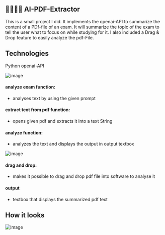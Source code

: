 ## 👨🏻‍🎓🤖 AI-PDF-Extractor
This is a small project I did. It implements the openai-API to summarize the content of a PDf-file of an exam. It will summarize the topic of the exam to tell the user what to focus on while studying for it. I also included a Drag & Drop feature to easily analyze the pdf-File.

## Technologies
Python
openai-API

![image](https://github.com/user-attachments/assets/e265a5c8-e21b-4825-9de2-6dc68d2fc715)
#### analyze exam function:
- analyses text by using the given prompt

#### extract text from pdf function:
- opens given pdf and extracts it into a text String

#### analyze function:
- analyzes the text and displays the output in output textbox

![image](https://github.com/user-attachments/assets/f896feb2-536f-4a29-9ef6-4227f4d22f99)

#### drag and drop:
- makes it possible to drag and drop pdf file into software to analyse it

#### output
- textbox that displays the summarized pdf text

## How it looks
![image](https://github.com/user-attachments/assets/b2c744e5-aef4-41d2-8db3-132342bc362e)
